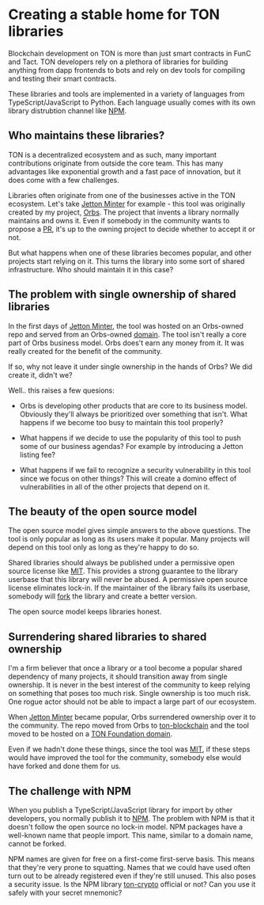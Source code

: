 # Creating a stable home for TON libraries

Blockchain development on TON is more than just smart contracts in FunC and Tact. TON developers rely on a plethora of libraries for building anything from dapp frontends to bots and rely on dev tools for compiling and testing their smart contracts.

These libraries and tools are implemented in a variety of languages from TypeScript/JavaScript to Python. Each language usually comes with its own library distrubtion channel like [NPM](https://npmjs.com).

## Who maintains these libraries?

TON is a decentralized ecosystem and as such, many important contributions originate from outside the core team. This has many advantages like exponential growth and a fast pace of innovation, but it does come with a few challenges.

Libraries often originate from one of the businesses active in the TON ecosystem. Let's take [Jetton Minter](https://github.com/ton-blockchain/minter) for example - this tool was originally created by my project, [Orbs](https://orbs.com). The project that invents a library normally maintains and owns it. Even if somebody in the community wants to propose a [PR](https://docs.github.com/en/pull-requests/collaborating-with-pull-requests/proposing-changes-to-your-work-with-pull-requests/creating-a-pull-request), it's up to the owning project to decide whether to accept it or not.

But what happens when one of these libraries becomes popular, and other projects start relying on it. This turns the library into some sort of shared infrastructure. Who should maintain it in this case?

## The problem with single ownership of shared libraries

In the first days of [Jetton Minter](https://github.com/ton-blockchain/minter), the tool was hosted on an Orbs-owned repo and served from an Orbs-owned [domain](https://jetton.live). The tool isn't really a core part of Orbs business model. Orbs does't earn any money from it. It was really created for the benefit of the community.

If so, why not leave it under single ownership in the hands of Orbs? We did create it, didn't we?

Well.. this raises a few quesions:

* Orbs is developing other products that are core to its business model. Obviously they'll always be prioritized over something that isn't. What happens if we become too busy to maintain this tool properly?

* What happens if we decide to use the popularity of this tool to push some of our business agendas? For example by introducing a Jetton listing fee?

* What happens if we fail to recognize a security vulnerability in this tool since we focus on other things? This will create a domino effect of vulnerabilities in all of the other projects that depend on it.

## The beauty of the open source model

The open source model gives simple answers to the above questions. The tool is only popular as long as its users make it popular. Many projects will depend on this tool only as long as they're happy to do so.

Shared libraries should always be published under a permissive open source license like [MIT](https://opensource.org/license/mit). This provides a strong guarantee to the library userbase that this library will never be abused. A permissive open source license eliminates lock-in. If the maintainer of the library fails its userbase, somebody will [fork](https://docs.github.com/en/get-started/quickstart/fork-a-repo) the library and create a better version.

The open source model keeps libraries honest.

## Surrendering shared libraries to shared ownership

I'm a firm believer that once a library or a tool become a popular shared dependency of many projects, it should transition away from single ownership. It is never in the best interest of the community to keep relying on something that poses too much risk. Single ownership is too much risk. One rogue actor should not be able to impact a large part of our ecosystem.

When [Jetton Minter](https://github.com/ton-blockchain/minter) became popular, Orbs surrendered ownership over it to the community. The repo moved from Orbs to [ton-blockchain](https://github.com/ton-blockchain) and the tool moved to be hosted on a [TON Foundation domain](https://minter.ton.org).

Even if we hadn't done these things, since the tool was [MIT](https://github.com/ton-blockchain/minter/blob/main/LICENSE), if these steps would have improved the tool for the community, somebody else would have forked and done them for us.

## The challenge with NPM

When you publish a TypeScript/JavaScript library for import by other developers, you normally publish it to [NPM](https://npmjs.com). The problem with NPM is that it doesn't follow the open source no lock-in model. NPM packages have a well-known name that people import. This name, similar to a domain name, cannot be forked.

NPM names are given for free on a first-come first-serve basis. This means that they're very prone to squatting. Names that we could have used often turn out to be already registered even if they're still unused. This also poses a security issue. Is the NPM library [ton-crypto](https://www.npmjs.com/package/ton-crypto) official or not? Can you use it safely with your secret mnemonic?
